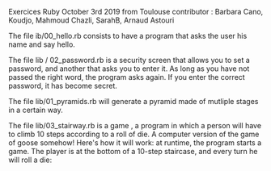 Exercices Ruby October 3rd 2019 from Toulouse 
contributor : Barbara Cano, Koudjo, Mahmoud Chazli, SarahB, Arnaud Astouri

The file ib/00_hello.rb consists to have a program that asks the user his name and say hello.

The file lib / 02_password.rb is a security screen that allows you to set a password, and another that asks you to enter it.
As long as you have not passed the right word, the program asks again.
If you enter the correct password, it has become secret.

The file lib/01_pyramids.rb will generate a pyramid made of mutliple stages in a certain way.

The file lib/03_stairway.rb  is a game , a program in which a person will have to climb 10 steps according to a roll of die. A computer version of the game of goose somehow! Here's how it will work: at runtime, the program starts a game. The player is at the bottom of a 10-step staircase, and every turn he will roll a die:
